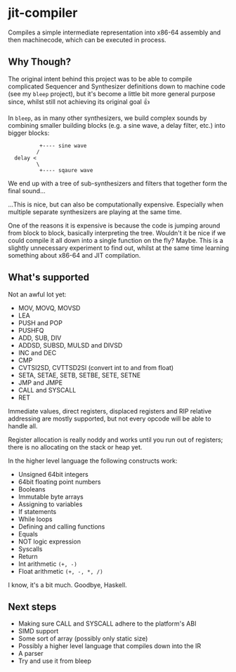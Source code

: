 # jit-compiler

Compiles a simple intermediate representation into x86-64 assembly and then
machinecode, which can be executed in process.

## Why Though?

The original intent behind this project was to be able to compile complicated
Sequencer and Synthesizer definitions down to machine code (see my `bleep`
project), but it's become a little bit more general purpose since, whilst still 
not achieving its original goal 👍 

In `bleep`, as in many other synthesizers, we build complex sounds by combining
smaller building blocks (e.g. a sine wave, a delay filter, etc.) into bigger
blocks:

```
          +---- sine wave
         /
  delay <
         \
          +---- sqaure wave

```

We end up with a tree of sub-synthesizers and filters that together form the
final sound...

...This is nice, but can also be computationally expensive. Especially when 
multiple separate synthesizers are playing at the same time.

One of the reasons it is expensive is because the code is jumping around from
block to block, basically interpreting the tree. Wouldn't it be nice if we
could compile it all down into a single function on the fly? Maybe. This is a
slightly unnecessary experiment to find out, whilst at the same time learning
something about x86-64 and JIT compilation.

## What's supported

Not an awful lot yet:

* MOV, MOVQ, MOVSD
* LEA
* PUSH and POP
* PUSHFQ
* ADD, SUB, DIV
* ADDSD, SUBSD, MULSD and DIVSD
* INC and DEC
* CMP
* CVTSI2SD, CVTTSD2SI (convert int to and from float)
* SETA, SETAE, SETB, SETBE, SETE, SETNE
* JMP and JMPE
* CALL and SYSCALL
* RET 

Immediate values, direct registers, displaced registers and RIP relative
addressing are mostly supported, but not every opcode will be able to handle
all.

Register allocation is really noddy and works until you run out of registers;
there is no allocating on the stack or heap yet.

In the higher level language the following constructs work:

* Unsigned 64bit integers
* 64bit floating point numbers
* Booleans
* Immutable byte arrays
* Assigning to variables
* If statements
* While loops
* Defining and calling functions
* Equals
* NOT logic expression
* Syscalls
* Return
* Int arithmetic `(+, -)`
* Float arithmetic `(+, -, *, /)`

I know, it's a bit much. Goodbye, Haskell.

## Next steps

* Making sure CALL and SYSCALL adhere to the platform's ABI
* SIMD support 
* Some sort of array (possibly only static size)
* Possibly a higher level language that compiles down into the IR
* A parser
* Try and use it from bleep
